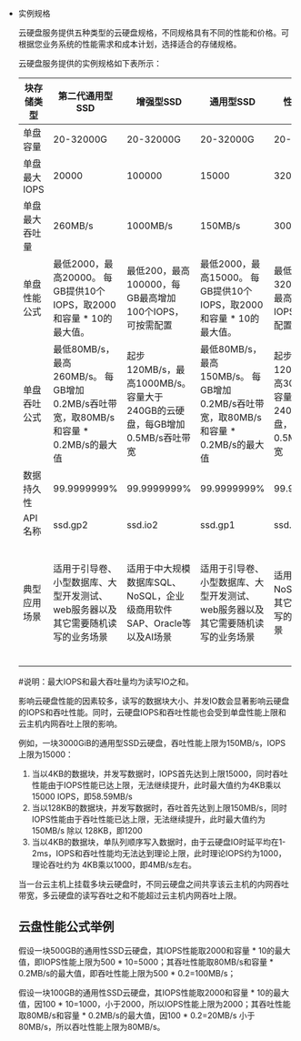 - 实例规格

  云硬盘服务提供五种类型的云硬盘规格，不同规格具有不同的性能和价格。可根据您业务系统的性能需求和成本计划，选择适合的存储规格。
  
  云硬盘服务提供的实例规格如下表所示：
  
  | 块存储类型     | 第二代通用型SSD                                              | 增强型SSD                                                    | 通用型SSD                                                    | 性能型SSD                                                    | 容量型HDD                                                    |
  | -------------- | ------------------------------------------------------------ | ------------------------------------------------------------ | ------------------------------------------------------------ | ------------------------------------------------------------ | ------------------------------------------------------------ |
  | 单盘容量       | 20-32000G                                                    | 20-32000G                                                    | 20-32000G                                                    | 20-32000G                                                    | 20-32000G                                                    |
  | 单盘最大IOPS   | 20000                                                        | 100000                                                       | 15000                                                        | 32000                                                        | 500（理论值，无法稳定提供）                                  |
  | 单盘最大吞吐量 | 260MB/s                                                      | 1000MB/s                                                     | 150MB/s                                                      | 300MB/s                                                      | 80MB/s（理论值，无法稳定提供）                               |
  | 单盘性能公式   | 最低2000，最高20000。 每GB提供10个IOPS，取2000和容量 * 10的最大值。 | 最低200，最高100000，每GB最高增加100个IOPS，可按需配置       | 最低2000，最高15000。 每GB提供10个IOPS，取2000和容量 * 10的最大值。 | 最低200，最高32000，每GB最高增加50个IOPS，可按需配置         | 不适用                                                       |
  | 单盘吞吐公式   | 最低80MB/s，最高260MB/s。 每GB增加0.2MB/s吞吐带宽，取80MB/s和容量 * 0.2MB/s的最大值 | 起步120MB/s，最高1000MB/s。 容量大于240GB的云硬盘，每GB增加0.5MB/s吞吐带宽 | 最低80MB/s，最高150MB/s。 每GB增加0.2MB/s吞吐带宽，取80MB/s和容量 * 0.2MB/s的最大值 | 起步120MB/s，最高300MB/s。 容量大于240GB的云硬盘，每GB增加0.5MB/s吞吐带宽 | 不适用                                                       |
  | 数据持久性     | 99.9999999%                                                  | 99.9999999%                                                  | 99.9999999%                                                  | 99.9999999%                                                  | 99.9999999%                                                  |
  | API名称        | ssd.gp2                                                      | ssd.io2                                                      | ssd.gp1                                                      | ssd.io1                                                      | hdd.std1                                                     |
  | 典型应用场景   | 适用于引导卷、小型数据库、大型开发测试、web服务器以及其它需要随机读写的业务场景 | 适用于中大规模数据库SQL、NoSQL，企业级商用软件SAP、Oracle等以及AI场景 | 适用于引导卷、小型数据库、大型开发测试、web服务器以及其它需要随机读写的业务场景 | 适用于SQL、NoSQL、以及其它需要随机读写的核心业务场景         | 为Web应用提供安全可靠的存储资源，满足数据完整性和数据保护的要求，适用于读写速率适中、事务性处理较少 、冷数据备份等场景 |
  
  \#说明：最大IOPS和最大吞吐量均为读写IO之和。
  
  影响云硬盘性能的因素较多，读写的数据块大小、并发IO数会显著影响云硬盘的IOPS和吞吐性能。同时，云硬盘IOPS和吞吐性能也会受到单盘性能上限和云主机内网吞吐上限的影响。
  
  例如，一块3000GiB的通用型SSD云硬盘，吞吐性能上限为150MB/s，IOPS上限为15000：
  
  1. 当以4KB的数据块，并发写数据时，IOPS首先达到上限15000，同时吞吐性能由于IOPS性能已达上限，无法继续提升，此时最大值约为4KB乘以15000 IOPS，即58.59MB/s
  2. 当以128KB的数据块，并发写数据时，吞吐首先达到上限150MB/s，同时IOPS性能由于吞吐性能已达上限，无法继续提升，此时最大值约为 150MB/s 除以 128KB，即1200
  3. 当以4KB的数据块，单队列顺序写入数据时，由于云硬盘IO时延平均在1-2ms，IOPS和吞吐性能均无法达到理论上限，此时理论IOPS约为1000，理论吞吐约为 4KB乘以1000，即4MB/s左右。
  
  当一台云主机上挂载多块云硬盘时，不同云硬盘之间共享该云主机的内网吞吐带宽，多云硬盘的读写吞吐之和不能超过云主机内网吞吐上限。
  
  ## 云盘性能公式举例
  
  假设一块500GB的通用性SSD云硬盘，其IOPS性能取2000和容量 * 10的最大值，即IOPS性能上限为500 * 10=5000；其吞吐性能取80MB/s和容量 * 0.2MB/s的最大值，即吞吐性能上限为500 * 0.2=100MB/s；
  
  假设一块100GB的通用性SSD云硬盘，其IOPS性能取2000和容量 * 10的最大值，因100 * 10=1000，小于2000，所以IOPS性能上限为2000；其吞吐性能取80MB/s和容量 * 0.2MB/s的最大值，因100 * 0.2=20MB/s 小于80MB/s，所以吞吐性能上限为80MB/s。
